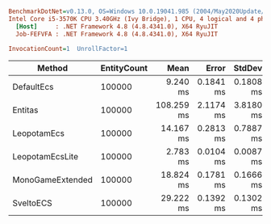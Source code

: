 ``` ini

BenchmarkDotNet=v0.13.0, OS=Windows 10.0.19041.985 (2004/May2020Update/20H1)
Intel Core i5-3570K CPU 3.40GHz (Ivy Bridge), 1 CPU, 4 logical and 4 physical cores
  [Host]     : .NET Framework 4.8 (4.8.4341.0), X64 RyuJIT
  Job-FEFVFA : .NET Framework 4.8 (4.8.4341.0), X64 RyuJIT

InvocationCount=1  UnrollFactor=1  

```
|           Method | EntityCount |       Mean |     Error |    StdDev |     Median | Ratio | RatioSD |     Gen 0 |     Gen 1 |     Gen 2 |    Allocated |
|----------------- |------------ |-----------:|----------:|----------:|-----------:|------:|--------:|----------:|----------:|----------:|-------------:|
|       DefaultEcs |      100000 |   9.240 ms | 0.1841 ms | 0.1808 ms |   9.208 ms |  1.00 |    0.00 | 2000.0000 | 2000.0000 | 2000.0000 | 11,612,848 B |
|          Entitas |      100000 | 108.259 ms | 2.1174 ms | 3.8180 ms | 109.308 ms | 11.59 |    0.52 | 9000.0000 | 4000.0000 | 1000.0000 | 57,390,144 B |
|      LeopotamEcs |      100000 |  14.167 ms | 0.2813 ms | 0.7887 ms |  14.419 ms |  1.52 |    0.10 | 2000.0000 | 1000.0000 | 1000.0000 | 14,049,040 B |
|  LeopotamEcsLite |      100000 |   2.783 ms | 0.0104 ms | 0.0087 ms |   2.781 ms |  0.30 |    0.01 |         - |         - |         - |  3,146,280 B |
| MonoGameExtended |      100000 |  18.824 ms | 0.1781 ms | 0.1666 ms |  18.884 ms |  2.04 |    0.05 | 3000.0000 | 2000.0000 | 2000.0000 | 16,829,712 B |
|        SveltoECS |      100000 |  29.222 ms | 0.1392 ms | 0.1302 ms |  29.277 ms |  3.17 |    0.06 |         - |         - |         - |            - |
